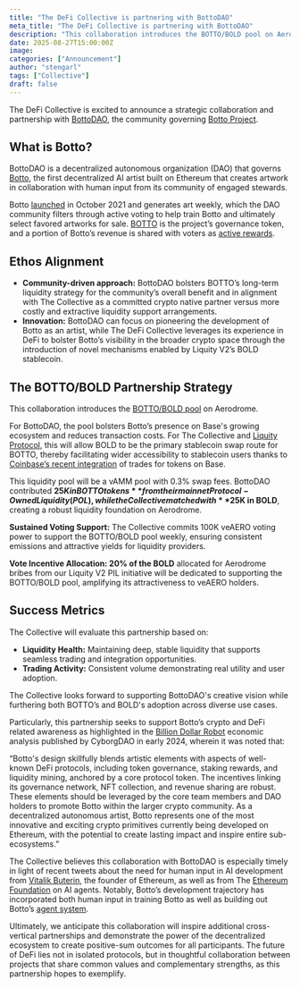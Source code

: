```yaml
---
title: "The DeFi Collective is partnering with BottoDAO"
meta_title: "The DeFi Collective is partnering with BottoDAO"
description: "This collaboration introduces the BOTTO/BOLD pool on Aerodrome. "
date: 2025-08-27T15:00:00Z
image: 
categories: ["Announcement"]
author: "stengarl"
tags: ["Collective"]
draft: false
---
```

The DeFi Collective is excited to announce a strategic collaboration and partnership with [BottoDAO](https://x.com/BottoDAO), the community governing [Botto Project]((https://x.com/bottoproject)).

## What is Botto?

BottoDAO is a decentralized autonomous organization (DAO) that governs [Botto](https://botto.com/), the first decentralized AI artist built on Ethereum that creates artwork in collaboration with human input from its community of engaged stewards.

Botto [launched](https://docs.botto.com/) in October 2021 and generates art weekly, which the DAO community filters through active voting to help train Botto and ultimately select favored artworks for sale. [BOTTO](https://docs.botto.com/overview/depositing-botto) is the project’s governance token, and a portion of Botto’s revenue is shared with voters as [active rewards](https://docs.botto.com/overview/rewards).

## Ethos Alignment

* **Community-driven approach:** BottoDAO bolsters BOTTO’s long-term liquidity strategy for the community’s overall benefit and in alignment with The Collective as a committed crypto native partner versus more costly and extractive liquidity support arrangements.
* **Innovation:** BottoDAO can focus on pioneering the development of Botto as an artist, while The DeFi Collective leverages its experience in DeFi to bolster Botto’s visibility in the broader crypto space through the introduction of novel mechanisms enabled by Liquity V2’s BOLD stablecoin.

## The BOTTO/BOLD Partnership Strategy

This collaboration introduces the [BOTTO/BOLD pool](https://aerodrome.finance/connect?to=%2Fdeposit%3Ftoken0%3D0x03569cc076654f82679c4ba2124d64774781b01d%26token1%3D0x24914cb6bd01e6a0cf2a9c0478e33c25926e6a0c%26type%3D-1%26chain0%3D8453%26chain1%3D8453%26factory%3D0x420DD381b31aEf6683db6B902084cB0FFECe40Da) on Aerodrome. 

For BottoDAO, the pool bolsters Botto’s presence on Base's growing ecosystem and reduces transaction costs. For The Collective and [Liquity Protocol](https://x.com/LiquityProtocol), this will allow BOLD to be the primary stablecoin swap route for BOTTO, thereby facilitating wider accessibility to stablecoin users thanks to [Coinbase’s recent integration](https://x.com/coinbase/status/1953849263198216284?s=46) of trades for tokens on Base.

This liquidity pool will be a vAMM pool with 0.3% swap fees. BottoDAO contributed **$25K in BOTTO tokens** from their mainnet Protocol-Owned Liquidity (POL), while the Collective matched with **$25K in BOLD**, creating a robust liquidity foundation on Aerodrome.

**Sustained Voting Support:** The Collective commits 100K veAERO voting power to support the BOTTO/BOLD pool weekly, ensuring consistent emissions and attractive yields for liquidity providers.

**Vote Incentive Allocation: 20% of the BOLD** allocated for Aerodrome bribes from our Liquity V2 PIL initiative will be dedicated to supporting the BOTTO/BOLD pool, amplifying its attractiveness to veAERO holders.

## Success Metrics

The Collective will evaluate this partnership based on:
* **Liquidity Health:** Maintaining deep, stable liquidity that supports seamless trading and integration opportunities.
* **Trading Activity:** Consistent volume demonstrating real utility and user adoption.

The Collective looks forward to supporting BottoDAO's creative vision while furthering both BOTTO’s and BOLD's adoption across diverse use cases. 

Particularly, this partnership seeks to support Botto’s crypto and DeFi related awareness as highlighted in the [Billion Dollar Robot](https://www.cyborg.art/blog/botto) economic analysis published by CyborgDAO in early 2024, wherein it was noted that:

“Botto's design skillfully blends artistic elements with aspects of well-known DeFi protocols, including token governance, staking rewards, and liquidity mining, anchored by a core protocol token. The incentives linking its governance network, NFT collection, and revenue sharing are robust. These elements should be leveraged by the core team members and DAO holders to promote Botto within the larger crypto community. As a decentralized autonomous artist, Botto represents one of the most innovative and exciting crypto primitives currently being developed on Ethereum, with the potential to create lasting impact and inspire entire sub-ecosystems.”

The Collective believes this collaboration with BottoDAO is especially timely in light of recent tweets about the need for human input in AI development from [Vitalik Buterin](https://x.com/VitalikButerin/status/1954855962566639795), the founder of Ethereum, as well as from The [Ethereum Foundation](https://x.com/ethereum/status/1955673870998143383) on AI agents. Notably, Botto’s development trajectory has incorporated both human input in training Botto as well as building out Botto’s [agent system](https://docs.botto.com/details/agents).

Ultimately, we anticipate this collaboration will inspire additional cross-vertical partnerships and demonstrate the power of the decentralized ecosystem to create positive-sum outcomes for all participants. The future of DeFi lies not in isolated protocols, but in thoughtful collaboration between projects that share common values and complementary strengths, as this partnership hopes to exemplify.
